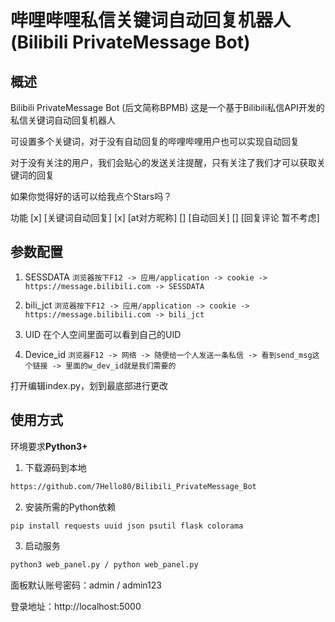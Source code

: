 # 哔哩哔哩私信关键词自动回复机器人 (Bilibili PrivateMessage Bot)

## 概述

Bilibili PrivateMessage Bot (后文简称BPMB) 这是一个基于Bilibili私信API开发的私信关键词自动回复机器人

可设置多个关键词，对于没有自动回复的哔哩哔哩用户也可以实现自动回复

对于没有关注的用户，我们会贴心的发送关注提醒，只有关注了我们才可以获取关键词的回复

如果你觉得好的话可以给我点个Stars吗？

功能
[x] [关键词自动回复]
[x] [at对方昵称]
[] [自动回关]
[] [回复评论 暂不考虑]


## 参数配置

1. SESSDATA
`浏览器按下F12 -> 应用/application -> cookie -> https://message.bilibili.com -> SESSDATA`

2. bili_jct
`浏览器按下F12 -> 应用/application -> cookie -> https://message.bilibili.com -> bili_jct`

3. UID
在个人空间里面可以看到自己的UID

4. Device_id
`浏览器F12 -> 网络 -> 随便给一个人发送一条私信 -> 看到send_msg这个链接 -> 里面的w_dev_id就是我们需要的`

打开编辑index.py，划到最底部进行更改

## 使用方式

环境要求**Python3+**

1. 下载源码到本地
```bash
https://github.com/7Hello80/Bilibili_PrivateMessage_Bot
```

2. 安装所需的Python依赖
```bash
pip install requests uuid json psutil flask colorama
```

3. 启动服务
```bash
python3 web_panel.py / python web_panel.py
```

面板默认账号密码：admin / admin123

登录地址：http://localhost:5000